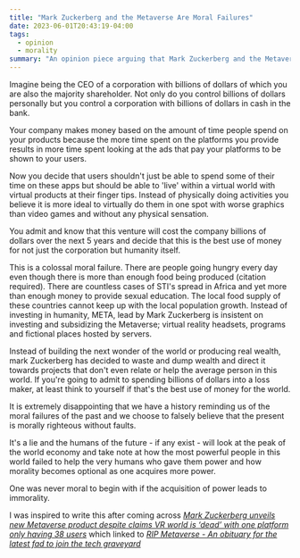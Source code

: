 ```yaml
---
title: "Mark Zuckerberg and the Metaverse Are Moral Failures"
date: 2023-06-01T20:43:19-04:00
tags:
  - opinion
  - morality
summary: "An opinion piece arguing that Mark Zuckerberg and the Metaverse project are moral failures, criticizing the investment of billions into a virtual world while real-world problems persist and discussing the ethics of directing vast wealth towards projects that don't benefit humanity."
---
```


Imagine being the CEO of a corporation with billions of dollars of which you are also the majority shareholder. Not only do you control billions of dollars personally but you control a corporation with billions of dollars in cash in the bank.

Your company makes money based on the amount of time people spend on your products because the more time spent on the platforms you provide results in more time spent looking at the ads that pay your platforms to be shown to your users.

Now you decide that users shouldn't just be able to spend some of their time on these apps but should be able to 'live' within a virtual world with virtual products at their finger tips. Instead of physically doing activities you believe it is more ideal to virtually do them in one spot with worse graphics than video games and without any physical sensation.

You admit and know that this venture will cost the company billions of dollars over the next 5 years and decide that this is the best use of money for not just the corporation but humanity itself.

This is a colossal moral failure. There are people going hungry every day even though there is more than enough food being produced (citation required). There are countless cases of STI's spread in Africa and yet more than enough money to provide sexual education. The local food supply of these countries cannot keep up with the local population growth. Instead of investing in humanity, META, lead by Mark Zuckerberg is insistent on investing and subsidizing the Metaverse; virtual reality headsets, programs and fictional places hosted by servers.

Instead of building the next wonder of the world or producing real wealth, mark Zuckerberg has decided to waste and dump wealth and direct it towards projects that don't even relate or help the average person in this world. If you're going to admit to spending billions of dollars into a loss maker, at least think to yourself if that's the best use of money for the world.

It is extremely disappointing that we have a history reminding us of the moral failures of the past and we choose to falsely believe that the present is morally righteous without faults.

It's a lie and the humans of the future - if any exist - will look at the peak of the world economy and take note at how the most powerful people in this world failed to help the very humans who gave them power and how morality becomes optional as one acquires more power.

One was never moral to begin with if the acquisition of power leads to immorality.

I was inspired to write this after coming across [_Mark Zuckerberg unveils new Metaverse product despite claims VR world is ‘dead’ with one platform only having 38 users_](https://www.the-sun.com/tech/8261218/facebook-mark-zuckerberg-meta-quest-3-metaverse-dead/) which linked to [_RIP Metaverse - An obituary for the latest fad to join the tech graveyard_](https://www.businessinsider.com/metaverse-dead-obituary-facebook-mark-zuckerberg-tech-fad-ai-chatgpt-2023-5)
